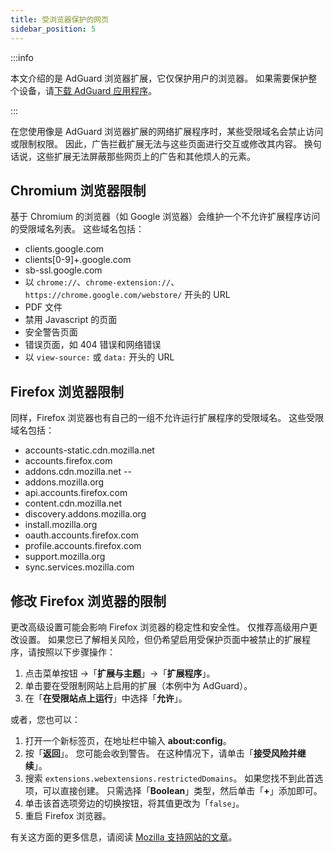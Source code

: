 ```yaml
---
title: 受浏览器保护的网页
sidebar_position: 5
---
```


:::info

本文介绍的是 AdGuard 浏览器扩展，它仅保护用户的浏览器。 如果需要保护整个设备，请[下载 AdGuard 应用程序](https://adguard.com/download.html?auto=true)。

:::

在您使用像是 AdGuard 浏览器扩展的网络扩展程序时，某些受限域名会禁止访问或限制权限。 因此，广告拦截扩展无法与这些页面进行交互或修改其内容。 换句话说，这些扩展无法屏蔽那些网页上的广告和其他烦人的元素。

## Chromium 浏览器限制

基于 Chromium 的浏览器（如 Google 浏览器）会维护一个不允许扩展程序访问的受限域名列表。 这些域名包括：

- clients.google.com
- clients[0-9]+.google.com
- sb-ssl.google.com
- 以 `chrome://`、`chrome-extension://`、`https://chrome.google.com/webstore/` 开头的 URL
- PDF 文件
- 禁用 Javascript 的页面
- 安全警告页面
- 错误页面，如 404 错误和网络错误
- 以 `view-source:` 或 `data:` 开头的 URL

## Firefox 浏览器限制

同样，Firefox 浏览器也有自己的一组不允许运行扩展程序的受限域名。 这些受限域名包括：

- accounts-static.cdn.mozilla.net
- accounts.firefox.com
- addons.cdn.mozilla.net --
- addons.mozilla.org
- api.accounts.firefox.com
- content.cdn.mozilla.net
- discovery.addons.mozilla.org
- install.mozilla.org
- oauth.accounts.firefox.com
- profile.accounts.firefox.com
- support.mozilla.org
- sync.services.mozilla.com

## 修改 Firefox 浏览器的限制

更改高级设置可能会影响 Firefox 浏览器的稳定性和安全性。 仅推荐高级用户更改设置。 如果您已了解相关风险，但仍希望启用受保护页面中被禁止的扩展程序，请按照以下步骤操作：

1. 点击菜单按钮 →「**扩展与主题**」→「**扩展程序**」。
2. 单击要在受限制网站上启用的扩展（本例中为 AdGuard）。
3. 在「**在受限站点上运行**」中选择「**允许**」。

或者，您也可以：

1. 打开一个新标签页，在地址栏中输入 **about:config**。
2. 按「**返回**」。 您可能会收到警告。 在这种情况下，请单击「**接受风险并继续**」。
3. 搜索 `extensions.webextensions.restrictedDomains`。 如果您找不到此首选项，可以直接创建。 只需选择「**Boolean**」类型，然后单击「**+**」添加即可。
4. 单击该首选项旁边的切换按钮，将其值更改为「`false`」。
5. 重启 Firefox 浏览器。

有关这方面的更多信息，请阅读 [Mozilla 支持网站的文章](https://mzl.la/3POXoWi)。
